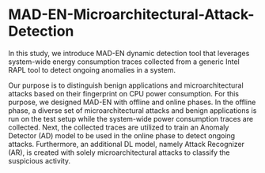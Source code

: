 # MAD-EN-Microarchitectural-Attack-Detection
In this study, we introduce MAD-EN dynamic detection tool that leverages system-wide energy consumption traces collected from a generic Intel RAPL tool to detect ongoing anomalies in a system.

Our purpose is to distinguish benign applications and microarchitectural attacks based on their fingerprint on CPU power consumption. For this purpose, we designed MAD-EN with offline and online phases. In the offline phase, a diverse set of microarchitectural attacks and benign applications is run on the test setup while the system-wide power consumption traces are collected. Next, the collected traces are utilized to train an Anomaly Detector (AD) model to be used in the online phase to detect ongoing attacks. Furthermore, an additional DL model, namely Attack Recognizer (AR), is created with solely microarchitectural attacks to classify the suspicious activity.

